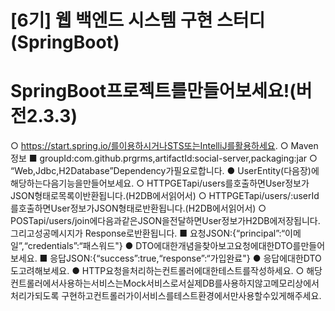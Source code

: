 
# [6기] 웹 백엔드 시스템 구현 스터디(SpringBoot)

# SpringBoot프로젝트를만들어보세요!(버전2.3.3)

○ https://start.spring.io/를이용하시거나STS또는IntelliJ를활용하세요.
○ Maven정보
■ groupId:com.github.prgrms,artifactId:social-server,packaging:jar
○ “Web,Jdbc,H2Database”Dependency가필요로합니다.
● UserEntity(다음장)에해당하는다음기능을만들어보세요.
○ HTTPGETapi/users를호출하면User정보가JSON형태로목록이반환됩니다.(H2DB에서읽어서)
○ HTTPGETapi/users/:userId를호출하면User정보가JSON형태로반환됩니다.(H2DB에서읽어서)
○ POSTapi/users/join에다음과같은JSON을전달하면User정보가H2DB에저장됩니다.그리고성공메시지가
Response로반환됩니다.
■ 요청JSON:{“principal”:“이메일”,“credentials”:“패스워드"}
● DTO에대한개념을찾아보고요청에대한DTO를만들어보세요.
■ 응답JSON:{“success”:true,“response”:“가입완료"}
● 응답에대한DTO도고려해보세요.
● HTTP요청을처리하는컨트롤러에대한테스트를작성하세요.
○ 해당컨트롤러에서사용하는서비스는Mock서비스로서실제DB를사용하지않고메모리상에서처리가되도록
구현하고컨트롤러가이서비스를테스트환경에서만사용할수있게해주세요.
